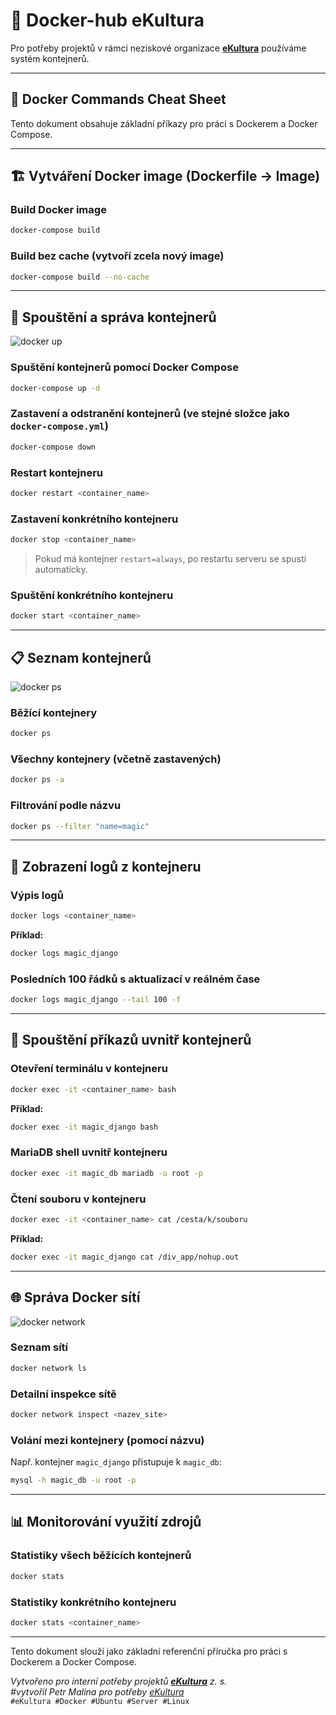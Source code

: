 # 🐳 Docker-hub eKultura

Pro potřeby projektů v rámci neziskové organizace **[eKultura](https://ekultura.eu)** používáme systém kontejnerů.

---

## 🧰 Docker Commands Cheat Sheet

Tento dokument obsahuje základní příkazy pro práci s Dockerem a Docker Compose.

---

## 🏗️ Vytváření Docker image (Dockerfile → Image)


### Build Docker image
```sh
docker-compose build
```

### Build bez cache (vytvoří zcela nový image)
```sh
docker-compose build --no-cache
```

---

## 🚀 Spouštění a správa kontejnerů

![docker up](https://raw.githubusercontent.com/eKultura/assets/main/images/docker-up.png)

### Spuštění kontejnerů pomocí Docker Compose
```sh
docker-compose up -d
```

### Zastavení a odstranění kontejnerů (ve stejné složce jako `docker-compose.yml`)
```sh
docker-compose down
```

### Restart kontejneru
```sh
docker restart <container_name>
```

### Zastavení konkrétního kontejneru
```sh
docker stop <container_name>
```
> Pokud má kontejner `restart=always`, po restartu serveru se spustí automaticky.

### Spuštění konkrétního kontejneru
```sh
docker start <container_name>
```

---

## 📋 Seznam kontejnerů

![docker ps](https://raw.githubusercontent.com/eKultura/assets/main/images/docker-ps.png)

### Běžící kontejnery
```sh
docker ps
```

### Všechny kontejnery (včetně zastavených)
```sh
docker ps -a
```

### Filtrování podle názvu
```sh
docker ps --filter "name=magic"
```

---

## 📄 Zobrazení logů z kontejneru

### Výpis logů
```sh
docker logs <container_name>
```
**Příklad:**
```sh
docker logs magic_django
```

### Posledních 100 řádků s aktualizací v reálném čase
```sh
docker logs magic_django --tail 100 -f
```

---

## 🔧 Spouštění příkazů uvnitř kontejnerů

### Otevření terminálu v kontejneru
```sh
docker exec -it <container_name> bash
```
**Příklad:**
```sh
docker exec -it magic_django bash
```

### MariaDB shell uvnitř kontejneru
```sh
docker exec -it magic_db mariadb -u root -p
```

### Čtení souboru v kontejneru
```sh
docker exec -it <container_name> cat /cesta/k/souboru
```
**Příklad:**
```sh
docker exec -it magic_django cat /div_app/nohup.out
```

---

## 🌐 Správa Docker sítí

![docker network](https://raw.githubusercontent.com/eKultura/assets/main/images/docker-network.png)

### Seznam sítí
```sh
docker network ls
```

### Detailní inspekce sítě
```sh
docker network inspect <nazev_site>
```

### Volání mezi kontejnery (pomocí názvu)
Např. kontejner `magic_django` přistupuje k `magic_db`:
```sh
mysql -h magic_db -u root -p
```

---

## 📊 Monitorování využití zdrojů

### Statistiky všech běžících kontejnerů
```sh
docker stats
```

### Statistiky konkrétního kontejneru
```sh
docker stats <container_name>
```

---

Tento dokument slouží jako základní referenční příručka pro práci s Dockerem a Docker Compose.

_Vytvořeno pro interní potřeby projektů **[eKultura](https://ekultura.eu)** z. s._  
_*#vytvořil Petr Malina pro potřeby [eKultura](https://ekultura.eu)*_  
`#eKultura #Docker #Ubuntu #Server #Linux`

